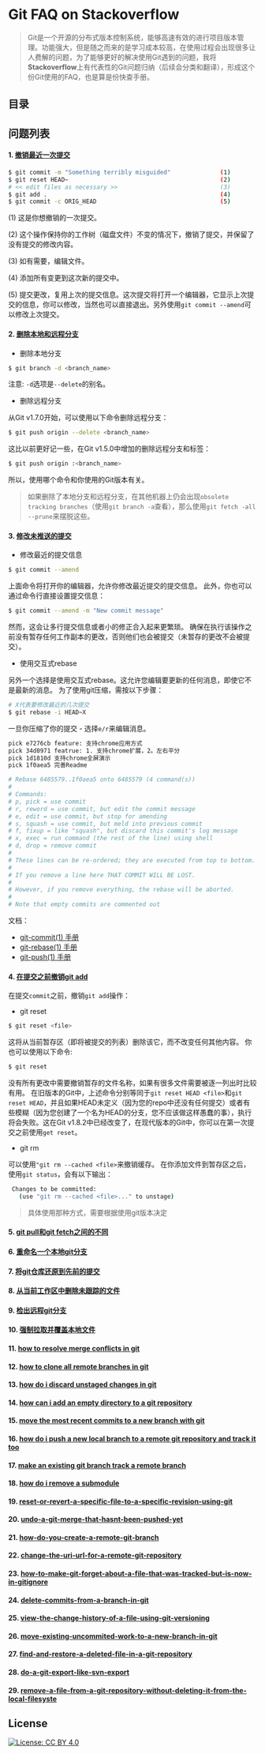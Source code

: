 # Git FAQ on Stackoverflow 
> Git是一个开源的分布式版本控制系统，能够高速有效的进行项目版本管理。功能强大，但是随之而来的是学习成本较高，在使用过程会出现很多让人费解的问题，为了能够更好的解决使用Git遇到的问题，我将**Stackoverflow**上有代表性的Git问题归纳（后续会分类和翻译），形成这个份Git使用的FAQ，也是算是份快查手册。


## 目录


## 问题列表
#### 1. [撤销最近一次提交](http://stackoverflow.com/questions/927358/how-to-undo-last-commits-in-git)
```bash
$ git commit -m "Something terribly misguided"              (1)
$ git reset HEAD~                                           (2)
# << edit files as necessary >>                             (3)
$ git add .                                                 (4)
$ git commit -c ORIG_HEAD                                   (5)
```
(1) 这是你想撤销的一次提交。

(2) 这个操作保持你的工作树（磁盘文件）不变的情况下，撤销了提交，并保留了没有提交的修改内容。

(3) 如有需要，编辑文件。

(4) 添加所有变更到这次新的提交中。

(5) 提交更改，复用上次的提交信息。这次提交将打开一个编辑器，它显示上次提交的信息，你可以修改，当然也可以直接退出。另外使用`git commit --amend`可以修改上次提交。


#### 2. [删除本地和远程分支](http://stackoverflow.com/questions/2003505/how-to-delete-a-git-branch-both-locally-and-remotely)

- 删除本地分支

```bash
$ git branch -d <branch_name>
```
注意: `-d`选项是`--delete`的别名。

- 删除远程分支

从Git v1.7.0开始，可以使用以下命令删除远程分支：
```bash
$ git push origin --delete <branch_name>
```
这比以前更好记一些，在Git v1.5.0中增加的删除远程分支和标签：
```bash
$ git push origin :<branch_name>
```
所以，使用哪个命令和你使用的Git版本有关。

>如果删除了本地分支和远程分支，在其他机器上仍会出现`obsolete tracking branches`（使用`git branch -a`查看），那么使用`git fetch -all --prune`来摆脱这些。

#### 3. [修改未推送的提交](http://stackoverflow.com/questions/179123/how-to-modify-existing-unpushed-commits)
- 修改最近的提交信息

```bash
$ git commit --amend
```
上面命令将打开你的编辑器，允许你修改最近提交的提交信息。
此外，你也可以通过命令行直接设置提交信息：
```bash
$ git commit --amend -m "New commit message"
```
然而，这会让多行提交信息或者小的修正合入起来更繁琐。
确保在执行该操作之前没有暂存任何工作副本的更改，否则他们也会被提交（未暂存的更改不会被提交）。

- 使用交互式rebase

另外一个选择是使用交互式rebase。这允许您编辑要更新的任何消息，即使它不是最新的消息。
为了使用git压缩，需按以下步骤：
```bash
# X代表要修改最近的几次提交
$ git rebase -i HEAD~X
```
一旦你压缩了你的提交 - 选择`e/r`来编辑消息。
```bash
pick e7276cb feature: 支持chrome应用方式
pick 34d0971 featrue: 1. 支持chrome扩展，2。左右平分
pick 1d1810d 支持chrome全屏演示
pick 1f0aea5 完善Readme

# Rebase 6485579..1f0aea5 onto 6485579 (4 command(s))
#
# Commands:
# p, pick = use commit
# r, reword = use commit, but edit the commit message
# e, edit = use commit, but stop for amending
# s, squash = use commit, but meld into previous commit
# f, fixup = like "squash", but discard this commit's log message
# x, exec = run command (the rest of the line) using shell
# d, drop = remove commit
#
# These lines can be re-ordered; they are executed from top to bottom.
#
# If you remove a line here THAT COMMIT WILL BE LOST.
#
# However, if you remove everything, the rebase will be aborted.
#
# Note that empty commits are commented out
```
文档：
  - [git-commit(1) 手册](https://www.kernel.org/pub/software/scm/git/docs/git-commit.html)
  - [git-rebase(1) 手册](https://www.kernel.org/pub/software/scm/git/docs/git-rebase.html)
  - [git-push(1) 手册](https://www.kernel.org/pub/software/scm/git/docs/git-push.html)

#### 4. [在提交之前撤销git add](http://stackoverflow.com/questions/348170/how-to-undo-git-add-before-commit)
在提交`commit`之前，撤销`git add`操作：
- git reset

```bash
$ git reset <file>
```
这将从当前暂存区（即将被提交的列表）删除该它，而不改变任何其他内容。
你也可以使用以下命令:
```bash
$ git reset
```
没有所有更改中需要撤销暂存的文件名称，如果有很多文件需要被逐一列出时比较有用。
在旧版本的Git中，上述命令分别等同于`git reset HEAD <file>`和`git reset HEAD`，并且如果HEAD未定义（因为您的repo中还没有任何提交）或者有些模糊（因为您创建了一个名为HEAD的分支，您不应该做这样愚蠢的事），执行将会失败。这在Git v1.8.2中已经改变了，在现代版本的Git中，你可以在第一次提交之前使用`get reset`。

- git rm

可以使用`"git rm --cached <file>`来撤销缓存。
在你添加文件到暂存区之后，使用`git status`，会有以下输出：
```bash
 Changes to be committed:
   (use "git rm --cached <file>..." to unstage)
```

>具体使用那种方式，需要根据使用git版本决定

#### 5. [git pull和git fetch之间的不同](http://stackoverflow.com/questions/292357/what-is-the-difference-between-git-pull-and-git-fetch)



#### 6. [重命名一个本地git分支](http://stackoverflow.com/questions/6591213/how-do-i-rename-a-local-git-branch)


#### 7. [将git仓库还原到先前的提交](http://stackoverflow.com/questions/4114095/how-to-revert-git-repository-to-a-previous-commit)


#### 8. [从当前工作区中删除未跟踪的文件](http://stackoverflow.com/questions/61212/how-to-remove-local-untracked-files-from-the-current-git-working-tree)


#### 9. [检出远程git分支](http://stackoverflow.com/questions/1783405/how-to-check-out-a-remote-git-branch)


#### 10. [强制拉取并覆盖本地文件](http://stackoverflow.com/questions/1125968/how-do-i-force-git-pull-to-overwrite-local-files)


#### 11. [how to resolve merge conflicts in git](http://stackoverflow.com/questions/161813/how-to-resolve-merge-conflicts-in-git)
#### 12. [how to clone all remote branches in git](http://stackoverflow.com/questions/67699/how-to-clone-all-remote-branches-in-git)
#### 13. [how do i discard unstaged changes in git](http://stackoverflow.com/questions/52704/how-do-i-discard-unstaged-changes-in-git)
#### 14. [how can i add an empty directory to a git repository](http://stackoverflow.com/questions/115983/how-can-i-add-an-empty-directory-to-a-git-repository)
#### 15. [move the most recent commits to a new branch with git](http://stackoverflow.com/questions/1628563/move-the-most-recent-commits-to-a-new-branch-with-git)
#### 16. [how do i push a new local branch to a remote git repository and track it too](http://stackoverflow.com/questions/2765421/how-do-i-push-a-new-local-branch-to-a-remote-git-repository-and-track-it-too)
#### 17. [make an existing git branch track a remote branch](http://stackoverflow.com/questions/520650/make-an-existing-git-branch-track-a-remote-branch)
#### 18. [how do i remove a submodule](http://stackoverflow.com/questions/1260748/how-do-i-remove-a-submodule)
#### 19. [reset-or-revert-a-specific-file-to-a-specific-revision-using-git](http://stackoverflow.com/questions/215718/reset-or-revert-a-specific-file-to-a-specific-revision-using-git)
#### 20. [undo-a-git-merge-that-hasnt-been-pushed-yet](http://stackoverflow.com/questions/2389361/undo-a-git-merge-that-hasnt-been-pushed-yet)
#### 21. [how-do-you-create-a-remote-git-branch](http://stackoverflow.com/questions/1519006/how-do-you-create-a-remote-git-branch)
#### 22. [change-the-uri-url-for-a-remote-git-repository](http://stackoverflow.com/questions/2432764/change-the-uri-url-for-a-remote-git-repository)
#### 23. [how-to-make-git-forget-about-a-file-that-was-tracked-but-is-now-in-gitignore](http://stackoverflow.com/questions/1274057/how-to-make-git-forget-about-a-file-that-was-tracked-but-is-now-in-gitignore)
#### 24. [delete-commits-from-a-branch-in-git](http://stackoverflow.com/questions/1338728/delete-commits-from-a-branch-in-git)
#### 25. [view-the-change-history-of-a-file-using-git-versioning](http://stackoverflow.com/questions/278192/view-the-change-history-of-a-file-using-git-versioning)
#### 26. [move-existing-uncommited-work-to-a-new-branch-in-git](http://stackoverflow.com/questions/1394797/move-existing-uncommited-work-to-a-new-branch-in-git)
#### 27. [find-and-restore-a-deleted-file-in-a-git-repository](http://stackoverflow.com/questions/953481/find-and-restore-a-deleted-file-in-a-git-repository)
#### 28. [do-a-git-export-like-svn-export](http://stackoverflow.com/questions/160608/do-a-git-export-like-svn-export)
#### 29. [remove-a-file-from-a-git-repository-without-deleting-it-from-the-local-filesyste](http://stackoverflow.com/questions/1143796/remove-a-file-from-a-git-repository-without-deleting-it-from-the-local-filesyste)

## License

[![License: CC BY 4.0](https://img.shields.io/badge/License-CC%20BY%204.0-lightgrey.svg)](https://creativecommons.org/licenses/by/4.0/)
